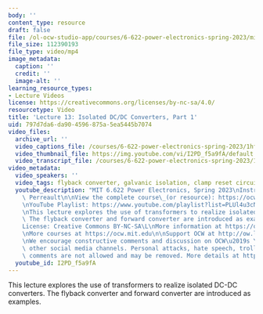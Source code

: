 ```yaml
---
body: ''
content_type: resource
draft: false
file: /ol-ocw-studio-app/courses/6-622-power-electronics-spring-2023/mit6_622s23_lecture_13_360p_16_9.mp4
file_size: 112390193
file_type: video/mp4
image_metadata:
  caption: ''
  credit: ''
  image-alt: ''
learning_resource_types:
- Lecture Videos
license: https://creativecommons.org/licenses/by-nc-sa/4.0/
resourcetype: Video
title: 'Lecture 13: Isolated DC/DC Converters, Part 1'
uid: 797d7da6-da90-4596-875a-5ea5445b7074
video_files:
  archive_url: ''
  video_captions_file: /courses/6-622-power-electronics-spring-2023/1hfxRBBkMFfBws7Ma8z3d3Yr_AfItbLnm_transcript.webvtt
  video_thumbnail_file: https://img.youtube.com/vi/I2PD_f5a9fA/default.jpg
  video_transcript_file: /courses/6-622-power-electronics-spring-2023/1hfxRBBkMFfBws7Ma8z3d3Yr_AfItbLnm_transcript.pdf
video_metadata:
  video_speakers: ''
  video_tags: flyback converter, galvanic isolation, clamp reset circuit, gapped core
  youtube_description: "MIT 6.622 Power Electronics, Spring 2023\nInstructor: David\
    \ Perreault\n\nView the complete course\_(or resource): https://ocw.mit.edu/courses/6-622-power-electronics-spring-2023/\L\
    \nYouTube Playlist: https://www.youtube.com/playlist?list=PLUl4u3cNGP62UTc77mJoubhDELSC8lfR0\n\
    \nThis lecture explores the use of transformers to realize isolated DC-DC converters.\
    \ The flyback converter and forward converter are introduced as examples.\n\n\
    License: Creative Commons BY-NC-SA\L\nMore information at https://ocw.mit.edu/terms\L\
    \nMore courses at https://ocw.mit.edu\n\nSupport OCW at http://ow.ly/a1If50zVRlQ\n\
    \nWe encourage constructive comments and discussion on OCW\u2019s YouTube and\
    \ other social media channels. Personal attacks, hate speech, trolling, and inappropriate\
    \ comments are not allowed and may be removed. More details at https://ocw.mit.edu/comments."
  youtube_id: I2PD_f5a9fA
---
```

This lecture explores the use of transformers to realize isolated DC-DC converters. The flyback converter and forward converter are introduced as examples.